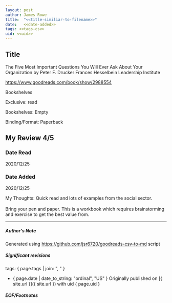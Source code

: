 ```yaml
---
layout: post
author: James Rowe
title:  "<<title-similiar-to-filename>>"
date:   <<date-added>>
tags: <<tags-csv>
uid: <<uid>>
---
```


<!-- highly dependent on how you personally use jekyll templates, and how you want this to show up -->

## Title

The Five Most Important Questions You Will Ever Ask About Your Organization by Peter F. Drucker
Frances Hesselbein Leadership Institute 

https://www.goodreads.com/book/show/2988554

Bookshelves

Exclusive: read

Bookshelves: Empty

Binding/Format: Paperback

## My Review 4/5

### Date Read
2020/12/25

### Date Added
2020/12/25

My Thoughts: Quick read and lots of examples from the social sector. <br/><br/>Bring your pen and paper. This is a workbook which requires brainstorming and exercise to get the best value from. 

---

##### Author's Note

Generated using https://github.com/jsr6720/goodreads-csv-to-md script

##### Significant revisions

tags: { page.tags | join: ", " } <!-- todo move this somewhere -->

- { page.date | date_to_string: "ordinal", "US" } Originally published on [{ site.url }]({ site.url }) with uid { page.uid }

##### EOF/Footnotes
